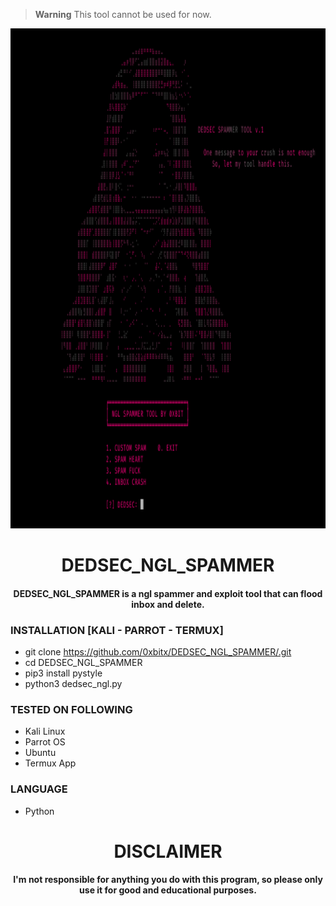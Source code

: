 
> **Warning**
> This tool cannot be used for now.

<p align="center">
<img src="https://github.com/0xbitx/DEDSEC_NGL_SPAMMER/blob/main/banner.png", width="800", height="800">
</p>
<h1 align="center"> DEDSEC_NGL_SPAMMER</h1>
<h4 align="center">DEDSEC_NGL_SPAMMER is a ngl spammer and exploit tool that can flood inbox and delete.</h4>

### INSTALLATION [KALI - PARROT - TERMUX]
* git clone https://github.com/0xbitx/DEDSEC_NGL_SPAMMER/.git
* cd DEDSEC_NGL_SPAMMER
* pip3 install pystyle
* python3 dedsec_ngl.py

### TESTED ON FOLLOWING
* Kali Linux 
* Parrot OS 
* Ubuntu
* Termux App

### LANGUAGE 
* Python

<h1 align="center"> DISCLAIMER </h1>

<h4 align="center">I'm not responsible for anything you do with this program, so please only use it for good and educational purposes. </h4>
